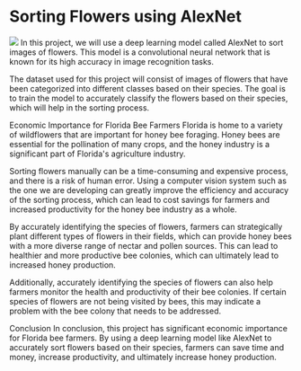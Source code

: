 # Sorting Flowers using AlexNet
<img src ="https://cdn.shopify.com/s/files/1/1257/7487/articles/bee-flower_1024x.jpg?v=1585344606"> 
In this project, we will use a deep learning model called AlexNet to sort images of flowers. This model is a convolutional neural network that is known for its high accuracy in image recognition tasks.

The dataset used for this project will consist of images of flowers that have been categorized into different classes based on their species. The goal is to train the model to accurately classify the flowers based on their species, which will help in the sorting process.

Economic Importance for Florida Bee Farmers
Florida is home to a variety of wildflowers that are important for honey bee foraging. Honey bees are essential for the pollination of many crops, and the honey industry is a significant part of Florida's agriculture industry.

Sorting flowers manually can be a time-consuming and expensive process, and there is a risk of human error. Using a computer vision system such as the one we are developing can greatly improve the efficiency and accuracy of the sorting process, which can lead to cost savings for farmers and increased productivity for the honey bee industry as a whole.

By accurately identifying the species of flowers, farmers can strategically plant different types of flowers in their fields, which can provide honey bees with a more diverse range of nectar and pollen sources. This can lead to healthier and more productive bee colonies, which can ultimately lead to increased honey production.

Additionally, accurately identifying the species of flowers can also help farmers monitor the health and productivity of their bee colonies. If certain species of flowers are not being visited by bees, this may indicate a problem with the bee colony that needs to be addressed.

Conclusion
In conclusion, this project has significant economic importance for Florida bee farmers. By using a deep learning model like AlexNet to accurately sort flowers based on their species, farmers can save time and money, increase productivity, and ultimately increase honey production.
